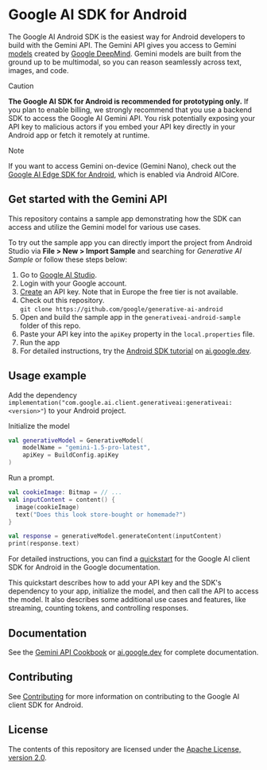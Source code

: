 # Google AI SDK for Android

The Google AI Android SDK is the easiest way for Android developers to build with the Gemini API. The Gemini API gives you access to Gemini [models](https://ai.google.dev/models/gemini) created by [Google DeepMind](https://deepmind.google/technologies/gemini/#introduction). Gemini models are built from the ground up to be multimodal, so you can reason seamlessly across text, images, and code. 

> [!CAUTION]
> **The Google AI SDK for Android is recommended for prototyping only.** If you plan to enable billing, we strongly recommend that you use a backend SDK to access the Google AI Gemini API. You risk
> potentially exposing your API key to malicious actors if you embed your API key directly in your Android app or fetch it remotely at runtime.

> [!NOTE]
> If you want to access Gemini on-device (Gemini Nano), check out the [Google AI Edge SDK for Android](https://ai.google.dev/tutorials/android_aicore), which is enabled via Android AICore.


## Get started with the Gemini API

This repository contains a sample app demonstrating how the SDK can access and utilize the Gemini model for various use cases.

To try out the sample app you can directly import the project from Android Studio
via **File > New > Import Sample** and searching for *Generative AI Sample* or follow these steps below:

1. Go to [Google AI Studio](https://aistudio.google.com/).
2. Login with your Google account.
3. [Create](https://aistudio.google.com/app/apikey) an API key. Note that in Europe the free tier is not available.
4. Check out this repository.\
`git clone https://github.com/google/generative-ai-android`
5. Open and build the sample app in the `generativeai-android-sample` folder of this repo.
6. Paste your API key into the `apiKey` property in the `local.properties` file.
7. Run the app
5. For detailed instructions, try the 
[Android SDK tutorial](https://ai.google.dev/tutorials/android_quickstart) on [ai.google.dev](https://ai.google.dev).

## Usage example

Add the dependency `implementation("com.google.ai.client.generativeai:generativeai:<version>"`) to your Android project.

Initialize the model

```kotlin
val generativeModel = GenerativeModel(
    modelName = "gemini-1.5-pro-latest",
    apiKey = BuildConfig.apiKey
)
```

Run a prompt.

```kotlin
val cookieImage: Bitmap = // ...
val inputContent = content() {
  image(cookieImage)
  text("Does this look store-bought or homemade?")
}

val response = generativeModel.generateContent(inputContent)
print(response.text)
```

For detailed instructions, you can find a [quickstart](https://ai.google.dev/tutorials/android_quickstart) for the Google AI client SDK for Android in the Google documentation.

This quickstart describes how to add your API key and the SDK's dependency to your app, initialize the model, and then call the API to access the model. It also describes some additional use cases and features, like streaming, counting tokens, and controlling responses.

## Documentation

See the [Gemini API Cookbook](https://github.com/google-gemini/gemini-api-cookbook/) or [ai.google.dev](https://ai.google.dev) for complete documentation.

## Contributing

See [Contributing](https://github.com/google/generative-ai-android/blob/main/CONTRIBUTING.md) for more information on contributing to the Google AI client SDK for Android.

## License

The contents of this repository are licensed under the
[Apache License, version 2.0](http://www.apache.org/licenses/LICENSE-2.0).
